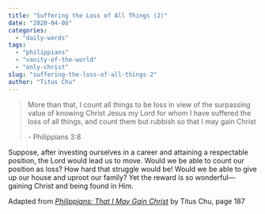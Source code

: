 ```yaml
---
title: "Suffering the Loss of All Things (2)"
date: "2020-04-08"
categories: 
  - "daily-words"
tags: 
  - "philippians"
  - "vanity-of-the-world"
  - "only-christ"
slug: "suffering-the-loss-of-all-things-2"
author: "Titus Chu"
---
```


> More than that, I count all things to be loss in view of the surpassing value of knowing Christ Jesus my Lord for whom I have suffered the loss of all things, and count them but rubbish so that I may gain Christ
> 
> \- Philippians 3:8

Suppose, after investing ourselves in a career and attaining a respectable position, the Lord would lead us to move. Would we be able to count our position as loss? How hard that struggle would be! Would we be able to give up our house and uproot our family? Yet the reward is so wonderful—gaining Christ and being found in Him.

Adapted from _[Philippians: That I May Gain Christ](https://www.asweetsavor.org/book-philippians)_ by Titus Chu, page 187
